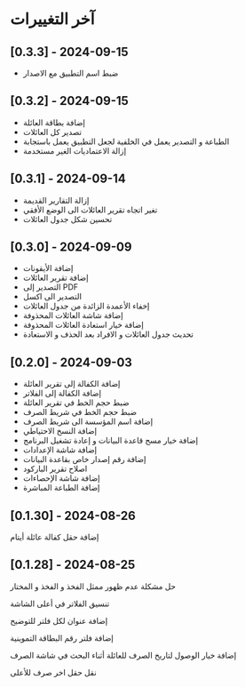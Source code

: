 # آخر التغييرات
## [0.3.3] - 2024-09-15
- ضبط اسم التطبيق مع الاصدار

## [0.3.2] - 2024-09-15
- إضافة بطاقة العائلة
- تصدير كل العائلات
- الطباعة و التصدير يعمل في الخلفية لجعل التطبيق يعمل باستجابة
- إزالة الاعتماديات الغير مستخدمة

## [0.3.1] - 2024-09-14
- إزالة التقارير القديمة
- تغير اتجاه تقرير العائلات الى الوضع الأفقي
- تحسين شكل جدول العائلات

## [0.3.0] - 2024-09-09
- إضافة الأيقونات
- إضافة تقرير العائلات
- التصدير إلى PDF
- التصدير الى اكسل
- إخفاء الأعمدة الزائدة من جدول العائلات
- إضافة شاشة العائلات المحذوفة
- إضافة خيار استعادة العائلات المحذوفة
- تحديث جدول العائلات و الافراد بعد الحذف و الاستعادة

## [0.2.0] - 2024-09-03

- إضافة الكفالة إلى تقرير العائلة
- إضافة الكفالة إلى الفلاتر
- ضبط حجم الخط في تقرير العائلة 
- ضبط حجم الخط في شريط الصرف
- إضافة اسم المؤسسة الى شريط الصرف
- إضافة النسخ الاحتياطي
- إضافة خيار مسح قاعدة البيانات و إعادة تشغيل البرنامج
- إضافة شاشة الإعدادات
- إضافة رقم إصدار خاص بقاعدة البيانات
- اصلاح تقرير الباركود
- إضافة شاشة الإحصاءات 
- إضافة الطباعة المباشرة

## [0.1.30] - 2024-08-26

إضافة حقل كفالة عائلة أيتام



## [0.1.28] - 2024-08-25

حل مشكلة عدم ظهور ممثل الفخذ و الفخذ و المختار

تنسيق الفلاتر في أعلى الشاشة

إضافة عنوان لكل فلتر للتوضيح

إضافة فلتر رقم البطاقة التموينية

إضافة خيار الوصول لتاريخ الصرف للعائلة أثناء البحث في شاشة الصرف

نقل حقل اخر صرف للأعلى

